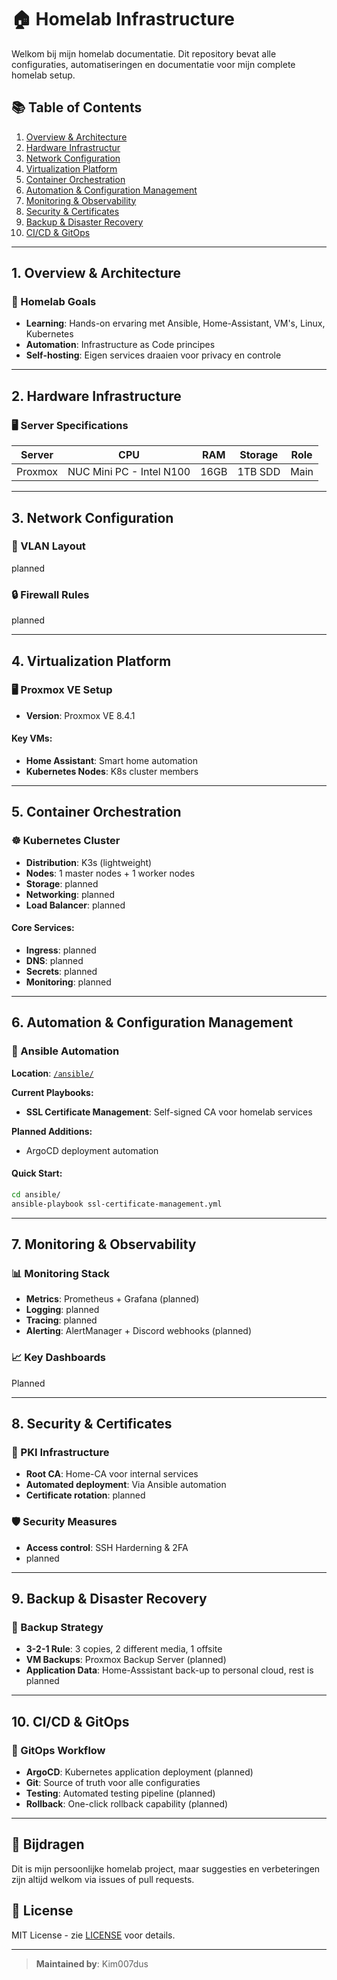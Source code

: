 # 🏠 Homelab Infrastructure

Welkom bij mijn homelab documentatie. Dit repository bevat alle configuraties, automatiseringen en documentatie voor mijn complete homelab setup.

## 📚 Table of Contents

1. [Overview & Architecture](#1-overview--architecture)
2. [Hardware Infrastructur](#2-hardware-infrastructure)
3. [Network Configuration](#3-network-configuration)
4. [Virtualization Platform](#4-virtualization-platform)
5. [Container Orchestration](#5-container-orchestration)
6. [Automation & Configuration Management](#6-automation--configuration-management)
7. [Monitoring & Observability](#7-monitoring--observability)
8. [Security & Certificates](#8-security--certificates)
9. [Backup & Disaster Recovery](#9-backup--disaster-recovery)
10. [CI/CD & GitOps](#10-cicd--gitops)

---

## 1. Overview & Architecture

### 🎯 Homelab Goals
- **Learning**: Hands-on ervaring met Ansible, Home-Assistant, VM's, Linux, Kubernetes
- **Automation**: Infrastructure as Code principes
- **Self-hosting**: Eigen services draaien voor privacy en controle

---

## 2. Hardware Infrastructure

### 🖥️ Server Specifications

| Server | CPU | RAM | Storage | Role |
|--------|-----|-----|---------|------|
| Proxmox | NUC Mini PC - Intel N100 | 16GB | 1TB SDD | Main |

---

## 3. Network Configuration

### 📡 VLAN Layout
planned

### 🔒 Firewall Rules
planned

---

## 4. Virtualization Platform

### 🖥️ Proxmox VE Setup
- **Version**: Proxmox VE 8.4.1


#### Key VMs:
- **Home Assistant**: Smart home automation
- **Kubernetes Nodes**: K8s cluster members

---

## 5. Container Orchestration

### ☸️ Kubernetes Cluster
- **Distribution**: K3s (lightweight)
- **Nodes**: 1 master nodes + 1 worker nodes
- **Storage**: planned
- **Networking**: planned
- **Load Balancer**: planned

#### Core Services:
- **Ingress**: planned
- **DNS**: planned 
- **Secrets**: planned
- **Monitoring**: planned

---

## 6. Automation & Configuration Management

### 🤖 Ansible Automation
**Location**: [`/ansible/`](./ansible/)

**Current Playbooks:**
- **SSL Certificate Management**: Self-signed CA voor homelab services


**Planned Additions:**
- ArgoCD deployment automation


#### Quick Start:
```bash
cd ansible/
ansible-playbook ssl-certificate-management.yml
```

---

## 7. Monitoring & Observability

### 📊 Monitoring Stack
- **Metrics**: Prometheus + Grafana (planned)
- **Logging**: planned
- **Tracing**: planned
- **Alerting**: AlertManager + Discord webhooks (planned)

### 📈 Key Dashboards
Planned

---

## 8. Security & Certificates

### 🔐 PKI Infrastructure
- **Root CA**: Home-CA voor internal services
- **Automated deployment**: Via Ansible automation
- **Certificate rotation**: planned

### 🛡️ Security Measures
- **Access control**: SSH Harderning & 2FA
- planned

---

## 9. Backup & Disaster Recovery

### 💾 Backup Strategy
- **3-2-1 Rule**: 3 copies, 2 different media, 1 offsite
- **VM Backups**: Proxmox Backup Server (planned)
- **Application Data**: Home-Asssistant back-up to personal cloud, rest is planned

---

## 10. CI/CD & GitOps

### 🚀 GitOps Workflow
- **ArgoCD**: Kubernetes application deployment (planned)
- **Git**: Source of truth voor alle configuraties
- **Testing**: Automated testing pipeline (planned)
- **Rollback**: One-click rollback capability (planned)

---


## 🤝 Bijdragen

Dit is mijn persoonlijke homelab project, maar suggesties en verbeteringen zijn altijd welkom via issues of pull requests.




## 📄 License

MIT License - zie [LICENSE](LICENSE) voor details.

---

> **Maintained by**: Kim007dus